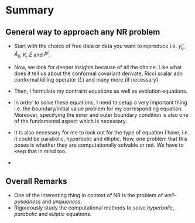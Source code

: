 # Summary

## General way to approach any NR problem
- Start with the choice of free data or data you want to reproduce i.e. $\tilde{\gamma}_{ij}$, $\hat{A}_{ij}$, $K$, $\tilde{E}$ and $\tilde{P}^i$. 

- Now, we look for deeper insights because of all the choice. Like what does it tell us about the conformal covariant derivate, Ricci scalar adn conformal killing operator $(\tilde{L})$ and many more (if necessary).

- Then, I formulate my contraint equations as well as evolution equations. 

- In order to solve these equations, I need to setup a very important thing i.e. the boundary/initial value problem for my corresponding equation. 
 Moreover, specifying the inner and outer boundary condition is also one of the fundamental aspect which is necessary. 

- It is also necessary for me to look out for the type of equation I have, i.e. it could be parabolic, hyperbolic and elliptic. 
 Now, one problem that this poses is whether they are computationally solvable or not. We have to keep that in mind too. 

- 



## Overall Remarks 

- One of the interesting thing in context of NR is the problem of *well-posedness* and *unqiueness*. 
- Rigourously study the computational methods to solve *hyperbolic*, *parabolic* and *elliptic* equations.